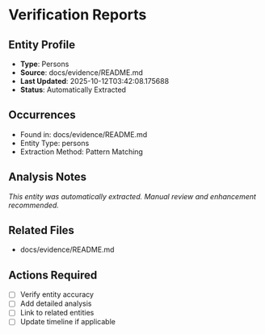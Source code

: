 # Verification Reports

## Entity Profile
- **Type**: Persons
- **Source**: docs/evidence/README.md
- **Last Updated**: 2025-10-12T03:42:08.175688
- **Status**: Automatically Extracted

## Occurrences
- Found in: docs/evidence/README.md
- Entity Type: persons
- Extraction Method: Pattern Matching

## Analysis Notes
*This entity was automatically extracted. Manual review and enhancement recommended.*

## Related Files
- docs/evidence/README.md

## Actions Required
- [ ] Verify entity accuracy
- [ ] Add detailed analysis
- [ ] Link to related entities
- [ ] Update timeline if applicable
